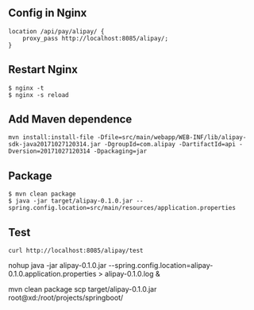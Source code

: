 
## Config in Nginx

```
location /api/pay/alipay/ {
    proxy_pass http://localhost:8085/alipay/;
}
```

## Restart Nginx

```
$ nginx -t
$ nginx -s reload
```

## Add Maven dependence

```
mvn install:install-file -Dfile=src/main/webapp/WEB-INF/lib/alipay-sdk-java20171027120314.jar -DgroupId=com.alipay -DartifactId=api -Dversion=20171027120314 -Dpackaging=jar
```

## Package

```
$ mvn clean package
$ java -jar target/alipay-0.1.0.jar --spring.config.location=src/main/resources/application.properties
```

## Test

```
curl http://localhost:8085/alipay/test
```

nohup java -jar alipay-0.1.0.jar --spring.config.location=alipay-0.1.0.application.properties > alipay-0.1.0.log &

mvn clean package
scp target/alipay-0.1.0.jar root@xd:/root/projects/springboot/